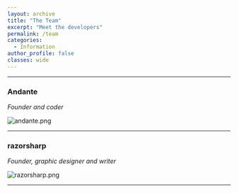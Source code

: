 ```yaml
---
layout: archive
title: "The Team"
excerpt: "Meet the developers"
permalink: /team
categories:
  - Information
author_profile: false
classes: wide
---
```


-----

### **Andante**
*Founder and coder*

![andante.png](https://origami-games.github.io/assets/images/profile_pictures/andante.png)

-----

### **razorsharp**
*Founder, graphic designer and writer*

![razorsharp.png](https://origami-games.github.io/assets/images/profile_pictures/razorsharp.png)

-----

